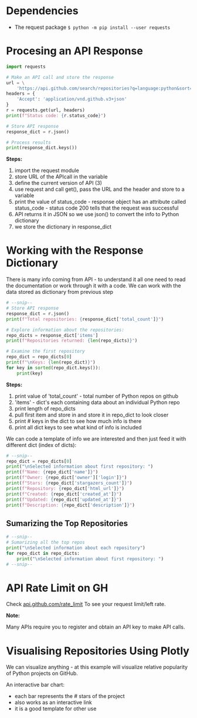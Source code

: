 # Dependencies
- The request package
`$ python -m pip install --user requests`

# Procesing an API Response
```python
import requests

# Make an API call and store the response
url = \
    'https://api.github.com/search/repositories?q=language:python&sort=stars'
headers = {
    'Accept': 'application/vnd.github.v3+json'
}
r = requests.get(url, headers)
print(f"Status code: {r.status_code}")

# Store API response
response_dict = r.json()

# Process results
print(response_dict.keys())
```
**Steps:**

1. import the request module
2. store URL of the APIcall in the variable
3. define the current version of API (3)
4. use request and call get(), pass the URL and the header and store to a variable
5. print the value of status_code - response object has an attribute called status_code - status code 200 tells that the request was successful
6. API returns it in JSON so we use json() to convert the info to Python dictionary
7. we store the dictionary in response_dict

# Working with the Response Dictionary
There is many info coming from API - to understand it all one need to read the documentation or work through it with a code.
We can work with the data stored as dictionary from previous step

```python 
# --snip--
# Store API response
response_dict = r.json()
print(f"Total repositories: {response_dict['total_count']}")

# Explore information about the repositories:
repo_dicts = response_dict['items']
print(f"Repositories returned: {len(repo_dicts)}")

# Examine the first repository
repo_dict = repo_dicts[0]
print(f"\nKeys: {len(repo_dict)}")
for key in sorted(repo_dict.keys()):
    print(key)
```

**Steps:**

1. print value of 'total_count' - total number of Python repos on github
2. 'items' - dict's each containing data about an individual Python repo
3. print length of repo_dicts 
4. pull first item and store in and store it in repo_dict to look closer
5. print # keys in the dict to see how much info is there
6. print all dict keys to see what kind of info is included

We can code a template of info we are interested and then just feed it with different dict (index of dicts):
```python
# --snip--
repo_dict = repo_dicts[0]
print("\nSelected information about first repository: ")
print(f"Name: {repo_dict['name']}")
print(f"Owner: {repo_dict['owner']['login']}")
print(f"Stars: {repo_dict['stargazers_count']}")
print(f"Repository: {repo_dict['html_url']}")
print(f"Created: {repo_dict['created_at']}")
print(f"Updated: {repo_dict['updated_at']}")
print(f"Description: {repo_dict['description']}")
```
## Sumarizing the Top Repositories

```python
# --snip--
# Sumarizing all the top repos
print("\nSelected information about each repository")
for repo_dict in repo_dicts:
    print("\nSelected information about first repository: ")
# --snip--
```
# API Rate Limit on GH
Check [api.github.com/rate_limit](https://api.github.com/rate_limit)
To see your request limit/left rate.

**Note:**

Many APIs require you to register and obtain an API key to make API calls.

# Visualising Repositories Using Plotly
We can visualize anything - at this example will visualize relative popularity of Python projects on GitHub.

An interactive bar chart:
- each bar represents the # stars of the project
- also works as an interactive link
- it is a good template for other use


